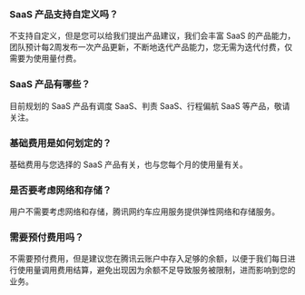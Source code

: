 ### SaaS 产品支持自定义吗？
不支持自定义，但是您可以给我们提出产品建议，我们会丰富 SaaS 的产品能力，团队预计每2周发布一次产品更新，不断地迭代产品能力，您无需为迭代付费，仅需要为使用量付费。

### SaaS 产品有哪些？
目前规划的 SaaS 产品有调度 SaaS、判责 SaaS、行程偏航 SaaS 等产品，敬请关注。

### 基础费用是如何划定的？
基础费用与您选择的 SaaS 产品有关，也与您每个月的使用量有关。

### 是否要考虑网络和存储？
用户不需要考虑网络和存储，腾讯网约车应用服务提供弹性网络和存储服务。

### 需要预付费用吗？
不需要预付费用，但是建议您在腾讯云账户中存入足够的余额，以便于我们每日进行使用量调用费用结算，避免出现因为余额不足导致服务被限制，进而影响到您的业务。
